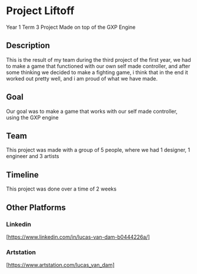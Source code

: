 # Project Liftoff
Year 1 Term 3 Project Made on top of the GXP Engine

## Description

This is the result of my team during the third project of the first year, we had to make a game that functioned with our own self made controller, and after some thinking we decided to make a fighting game, i think that in the end it worked out pretty well, and i am proud of what we have made.

## Goal

Our goal was to make a game that works with our self made controller, using the GXP engine

## Team

This project was made with a group of 5 people, where we had 1 designer, 1 engineer and 3 artists

## Timeline

This project was done over a time of 2 weeks

## Other Platforms

### Linkedin
[https://www.linkedin.com/in/lucas-van-dam-b0444226a/]

### Artstation
[https://www.artstation.com/lucas_van_dam]
